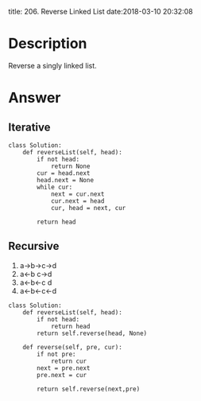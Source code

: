 title: 206. Reverse Linked List
date:2018-03-10 20:32:08

# Description
Reverse a singly linked list.
# Answer
## Iterative
```python3
class Solution:
    def reverseList(self, head):
        if not head:
            return None
        cur = head.next
        head.next = None
        while cur:
            next = cur.next
            cur.next = head
            cur, head = next, cur
            
        return head
```

## Recursive
1. a->b->c->d
2. a<-b c->d
3. a<-b<-c d
4. a<-b<-c<-d
```python3
class Solution:
    def reverseList(self, head):
        if not head:
            return head
        return self.reverse(head, None)
    
    def reverse(self, pre, cur):
        if not pre:
            return cur
        next = pre.next
        pre.next = cur
        
        return self.reverse(next,pre)
```